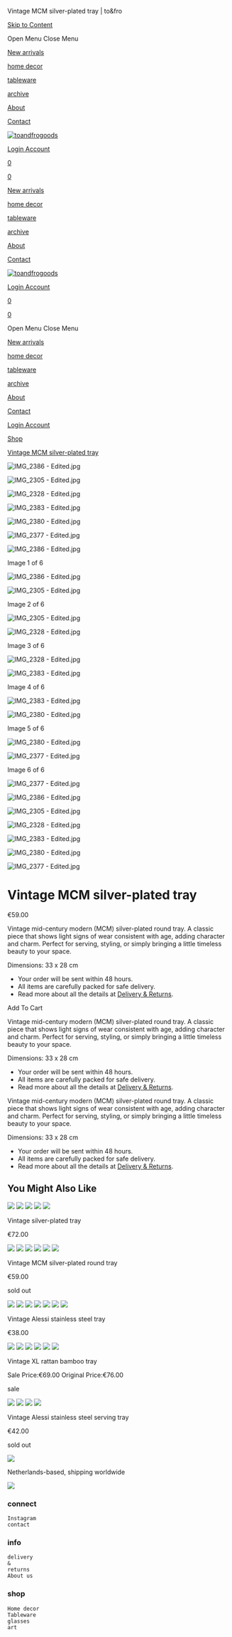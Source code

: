Vintage MCM silver-plated tray | to&fro



[Skip to Content](#page)


Open Menu
Close Menu



[New arrivals](/shop)

[home decor](/shop/home-decor)

[tableware](/shop/tableware)

[archive](/sold)

[About](/about)

[Contact](/contact)

[![toandfrogoods](//images.squarespace-cdn.com/content/v1/666acaafb06345224d17f78a/08427655-e54a-43cd-860e-cffda1392315/logo+%281%29.png?format=1500w)](/)

[Login
Account](#)

[0](/cart)

[0](/cart)

[New arrivals](/shop)

[home decor](/shop/home-decor)

[tableware](/shop/tableware)

[archive](/sold)

[About](/about)

[Contact](/contact)

[![toandfrogoods](//images.squarespace-cdn.com/content/v1/666acaafb06345224d17f78a/08427655-e54a-43cd-860e-cffda1392315/logo+%281%29.png?format=1500w)](/)

[Login
Account](#)

[0](/cart)

[0](/cart)



Open Menu
Close Menu

[New arrivals](/shop)

[home decor](/shop/home-decor)

[tableware](/shop/tableware)

[archive](/sold)

[About](/about)

[Contact](/contact)

[Login
Account](#)



[Shop](/shop)

[Vintage MCM silver-plated tray](/shop/p/vintage-mcm-silver-plated-tray)

![IMG_2386 - Edited.jpg]()

![IMG_2305 - Edited.jpg]()

![IMG_2328 - Edited.jpg]()

![IMG_2383 - Edited.jpg]()

![IMG_2380 - Edited.jpg]()

![IMG_2377 - Edited.jpg]()

![IMG_2386 - Edited.jpg]()

Image 1 of 6

![IMG_2386 - Edited.jpg]()

![IMG_2305 - Edited.jpg]()

Image 2 of 6

![IMG_2305 - Edited.jpg]()

![IMG_2328 - Edited.jpg]()

Image 3 of 6

![IMG_2328 - Edited.jpg]()

![IMG_2383 - Edited.jpg]()

Image 4 of 6

![IMG_2383 - Edited.jpg]()

![IMG_2380 - Edited.jpg]()

Image 5 of 6

![IMG_2380 - Edited.jpg]()

![IMG_2377 - Edited.jpg]()

Image 6 of 6

![IMG_2377 - Edited.jpg]()

![IMG_2386 - Edited.jpg]()



![IMG_2305 - Edited.jpg]()



![IMG_2328 - Edited.jpg]()



![IMG_2383 - Edited.jpg]()



![IMG_2380 - Edited.jpg]()



![IMG_2377 - Edited.jpg]()

Vintage MCM silver-plated tray
==============================

€59.00

Vintage mid-century modern (MCM) silver-plated round tray. A classic piece that shows light signs of wear consistent with age, adding character and charm. Perfect for serving, styling, or simply bringing a little timeless beauty to your space.

Dimensions: 33 x 28 cm

* Your order will be sent within 48 hours.
* All items are carefully packed for safe delivery.
* Read more about all the details at [Delivery & Returns](https://llama-moose-c58y.squarespace.com/delivery-returns).

Add To Cart

Vintage mid-century modern (MCM) silver-plated round tray. A classic piece that shows light signs of wear consistent with age, adding character and charm. Perfect for serving, styling, or simply bringing a little timeless beauty to your space.

Dimensions: 33 x 28 cm

* Your order will be sent within 48 hours.
* All items are carefully packed for safe delivery.
* Read more about all the details at [Delivery & Returns](https://llama-moose-c58y.squarespace.com/delivery-returns).

Vintage mid-century modern (MCM) silver-plated round tray. A classic piece that shows light signs of wear consistent with age, adding character and charm. Perfect for serving, styling, or simply bringing a little timeless beauty to your space.

Dimensions: 33 x 28 cm

* Your order will be sent within 48 hours.
* All items are carefully packed for safe delivery.
* Read more about all the details at [Delivery & Returns](https://llama-moose-c58y.squarespace.com/delivery-returns).

You Might Also Like
-------------------

![](https://images.squarespace-cdn.com/content/v1/666acaafb06345224d17f78a/9dad5e3b-b654-47b5-a416-986b90100935/IMG_2989+-+Edited.jpg)
![](https://images.squarespace-cdn.com/content/v1/666acaafb06345224d17f78a/5e3767b5-e02a-4331-81a0-33cda51bbd70/IMG_7933+2.jpg)
![](https://images.squarespace-cdn.com/content/v1/666acaafb06345224d17f78a/7ea25a57-3d2d-4f5d-9128-d9873a646380/IMG_2991+-+Edited.jpg)
![](https://images.squarespace-cdn.com/content/v1/666acaafb06345224d17f78a/0bfea6a7-82fa-4cc7-aeff-2b180a872430/IMG_2990+-+Edited.jpg)
![](https://images.squarespace-cdn.com/content/v1/666acaafb06345224d17f78a/04bb536c-19f3-4e1d-88b5-a8e1f2a87421/IMG_2995+-+Edited.jpg)

Vintage silver-plated tray

€72.00

![](https://images.squarespace-cdn.com/content/v1/666acaafb06345224d17f78a/92397eeb-30c6-4ac3-81d3-a1a6126345fb/IMG_5456+-+Edited.jpg)
![](https://images.squarespace-cdn.com/content/v1/666acaafb06345224d17f78a/1d45832b-9074-4a3c-9c76-54fd4ddb7033/IMG_5454+2+-+Edited.jpg)
![](https://images.squarespace-cdn.com/content/v1/666acaafb06345224d17f78a/398a0630-96fe-4f5e-abeb-e12c2e960d85/IMG_5461+2+-+Edited.jpg)
![](https://images.squarespace-cdn.com/content/v1/666acaafb06345224d17f78a/598fd79c-df5e-462c-b045-77bba5d640b7/IMG_5459+2+-+Edited.jpg)
![](https://images.squarespace-cdn.com/content/v1/666acaafb06345224d17f78a/75f2eab3-6e64-4312-9b70-efab8db29ff5/IMG_5460+-+Edited.jpg)
![](https://images.squarespace-cdn.com/content/v1/666acaafb06345224d17f78a/ec4e9b7c-7968-4fa1-802b-57041e30a39c/IMG_5458+2+-+Edited.jpg)

Vintage MCM silver-plated round tray

€59.00

sold out

![](https://images.squarespace-cdn.com/content/v1/666acaafb06345224d17f78a/51f9c11a-5e7e-43b8-8617-ca4847e7a568/IMG_4495+-+Edited.jpg)
![](https://images.squarespace-cdn.com/content/v1/666acaafb06345224d17f78a/aa9ccc0b-4eb2-43cd-b5f5-accea43a219c/IMG_4450+-+Edited.jpg)
![](https://images.squarespace-cdn.com/content/v1/666acaafb06345224d17f78a/813b1622-02fc-42cd-8630-700b1ebd0fd5/IMG_4452+-+Edited.jpg)
![](https://images.squarespace-cdn.com/content/v1/666acaafb06345224d17f78a/bebed54f-11e0-47b8-9f94-3d32ffd63299/IMG_4453+-+Edited.jpg)
![](https://images.squarespace-cdn.com/content/v1/666acaafb06345224d17f78a/2925cfab-c4f5-4437-aec8-59313c435a42/IMG_4454+-+Edited.jpg)
![](https://images.squarespace-cdn.com/content/v1/666acaafb06345224d17f78a/bc9fd1e6-b9bd-4dbc-8872-a25e47bd13d8/IMG_4455+-+Edited.jpg)
![](https://images.squarespace-cdn.com/content/v1/666acaafb06345224d17f78a/5e07dc96-1185-4dc5-9924-7c8e10decd9d/IMG_4457+-+Edited.jpg)

Vintage Alessi stainless steel tray

€38.00

![](https://images.squarespace-cdn.com/content/v1/666acaafb06345224d17f78a/92eca405-ebdc-40bb-b5c2-31f405d7c397/IMG_3404+-+Edited.jpg)
![](https://images.squarespace-cdn.com/content/v1/666acaafb06345224d17f78a/5fc8470e-1c79-45f6-9269-55910b3c38fc/IMG_3411+-+Edited.jpg)
![](https://images.squarespace-cdn.com/content/v1/666acaafb06345224d17f78a/d88d0545-8a5e-430f-bb76-70bd1282422b/IMG_3410+-+Edited.jpg)
![](https://images.squarespace-cdn.com/content/v1/666acaafb06345224d17f78a/ceb44483-0de5-4183-8cdf-e291e6e7d15b/IMG_3412+-+Edited.jpg)
![](https://images.squarespace-cdn.com/content/v1/666acaafb06345224d17f78a/76a0be4f-4974-46da-b7e5-bb4cd0fed78f/IMG_3414+-+Edited.jpg)
![](https://images.squarespace-cdn.com/content/v1/666acaafb06345224d17f78a/15c9ab95-68d7-487e-835f-48002398cb96/IMG_3415+-+Edited.jpg)

Vintage XL rattan bamboo tray

Sale Price:€69.00 Original Price:€76.00

sale

![](https://images.squarespace-cdn.com/content/v1/666acaafb06345224d17f78a/725aadc1-c723-4369-a5c5-eeb5e289e20d/IMG_3821+2+-+Edited+%281%29.jpg)
![](https://images.squarespace-cdn.com/content/v1/666acaafb06345224d17f78a/2a9117bb-0821-479c-8377-ff4144023845/IMG_3680+-+Edited+%281%29.jpg)
![](https://images.squarespace-cdn.com/content/v1/666acaafb06345224d17f78a/60fbac2a-2cfe-45fa-a1e7-52bbed5b93ea/IMG_3683+-+Edited+%281%29.jpg)
![](https://images.squarespace-cdn.com/content/v1/666acaafb06345224d17f78a/88747257-b7ac-4a6a-ba03-0e7918e7b728/IMG_3679+-+Edited+%281%29.jpg)

Vintage Alessi stainless steel serving tray

€42.00

sold out



![](https://images.squarespace-cdn.com/content/v1/666acaafb06345224d17f78a/f04136e0-0c49-419a-82a3-683ac0adf851/Group+24.png)

Netherlands-based, shipping worldwide

![](https://images.squarespace-cdn.com/content/v1/666acaafb06345224d17f78a/e3017669-86cb-424e-b740-fda2007d300c/Untitled+design+-+2025-05-08T073121.976.png)

### connect

```
Instagram
contact
```

### info

```
delivery 
&
returns
About us
```

### shop

```
Home decor
Tableware
glasses
art
```